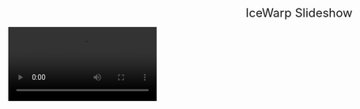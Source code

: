 <div style="width: 1180px;">
<div style="margin-left: 480px; padding:0px; font-size: 24px;" >IceWarp Slideshow</div> 

<!-- ![Slideshow](3d40221_IceWarp-Slideshow.html ':include :type=iframe width=100% height=720px' ) -->
<!--  [cinwell website](https://cinwell.com ':include :type=iframe width=100% height=400px') -->
<!-- ![Slideshow](./3d40221_IceWarp-Slideshow.html ':include :type=iframe height=720px') -->
![Slideshow](./VIDs/3d40221_IceWarp-Slideshow.mp4 ':include :type=mp4')

</div>